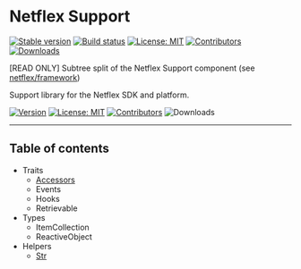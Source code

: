 # Netflex Support

<a href="https://packagist.org/packages/netflex/support"><img src="https://img.shields.io/packagist/v/netflex/support?label=stable" alt="Stable version"></a>
<a href="https://github.com/netflex-sdk/framework/actions/workflows/split_monorepo.yaml"><img src="https://github.com/netflex-sdk/framework/actions/workflows/split_monorepo.yaml/badge.svg" alt="Build status"></a>
<a href="https://opensource.org/licenses/MIT"><img src="https://img.shields.io/github/license/netflex-sdk/log.svg" alt="License: MIT"></a>
<a href="https://github.com/netflex-sdk/sdk/graphs/contributors"><img src="https://img.shields.io/github/contributors/netflex-sdk/sdk.svg?color=green" alt="Contributors"></a>
<a href="https://packagist.org/packages/netflex/support/stats"><img src="https://img.shields.io/packagist/dm/netflex/support" alt="Downloads"></a>

[READ ONLY] Subtree split of the Netflex Support component (see [netflex/framework](https://github.con/netflex-sdk/framework))

Support library for the Netflex SDK and platform.

[![Version](https://img.shields.io/github/tag/netflex-sdk/support.svg?label=version)](https://github.com/netflex-sdk/support/releases/latest)
[![License: MIT](https://img.shields.io/github/license/netflex-sdk/support.svg)](https://opensource.org/licenses/MIT)
[![Contributors](https://img.shields.io/github/contributors/netflex-sdk/support.svg?color=green)](https://github.com/netflex-sdk/support/graphs/contributors)
![Downloads](https://img.shields.io/packagist/dm/netflex-sdk/support.svg)

<hr>

## Table of contents

* Traits
  * [Accessors](docs/traits/accessors.md)
  * Events
  * Hooks
  * Retrievable
* Types
  * ItemCollection
  * ReactiveObject
* Helpers
  * [Str](docs/helpers/str.md)